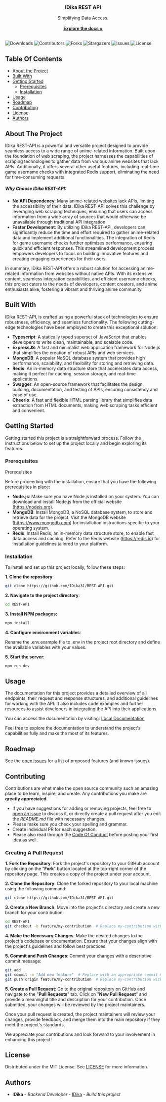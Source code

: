 <br/>
<p align="center">
  <h3 align="center">IDika REST API</h3>

  <p align="center">
    Simplifying Data Access.
    <br/>
    <br/>
    <a href="https://github.com/IDika31/REST-API"><strong>Explore the docs »</strong></a>
    <br/>
    <br/>
  </p>
</p>

![Downloads](https://img.shields.io/github/downloads/IDika31/REST-API/total) ![Contributors](https://img.shields.io/github/contributors/IDika31/REST-API?color=dark-green) ![Forks](https://img.shields.io/github/forks/IDika31/REST-API?style=social) ![Stargazers](https://img.shields.io/github/stars/IDika31/REST-API?style=social) ![Issues](https://img.shields.io/github/issues/IDika31/REST-API) ![License](https://img.shields.io/github/license/IDika31/REST-API) 

## Table Of Contents

* [About the Project](#about-the-project)
* [Built With](#built-with)
* [Getting Started](#getting-started)
  * [Prerequisites](#prerequisites)
  * [Installation](#installation)
* [Usage](#usage)
* [Roadmap](#roadmap)
* [Contributing](#contributing)
* [License](#license)
* [Authors](#authors)

## About The Project

IDika REST-API is a powerful and versatile project designed to provide seamless access to a wide range of anime-related information. Built upon the foundation of web scraping, the project harnesses the capabilities of scraping technologies to gather data from various anime websites that lack APIs. Additionally, it offers several other useful features, including real-time game username checks with integrated Redis support, eliminating the need for time-consuming requests.

##### Why Choose IDika REST-API:

* **No API Dependency**: Many anime-related websites lack APIs, limiting the accessibility of their data. IDika REST-API solves this challenge by leveraging web scraping techniques, ensuring that users can access information from a wide array of sources that would otherwise be unavailable through traditional API integration.
* **Faster Development**: By utilizing IDika REST-API, developers can significantly reduce the time and effort required to gather anime-related data and implement additional functionalities. The integration of Redis for game username checks further optimizes performance, ensuring quick and efficient responses. This streamlined development process empowers developers to focus on building innovative features and creating engaging experiences for their users.

In summary, IDika REST-API offers a robust solution for accessing anime-related information from websites without native APIs. With its extensive content, seamless integration capabilities, and efficient username checks, this project caters to the needs of developers, content creators, and anime enthusiasts alike, fostering a vibrant and thriving anime community.

## Built With

IDika REST-API, is crafted using a powerful stack of technologies to ensure robustness, efficiency, and seamless functionality. The following cutting-edge technologies have been employed to create this exceptional solution:

* **Typescript**: A statically typed superset of JavaScript that enables developers to write clean, maintainable, and scalable code.
* **ExpressJS**: A fast and minimalist web application framework for Node.js that simplifies the creation of robust APIs and web services.
* **MongoDB**: A popular NoSQL database system that provides high performance, scalability, and flexibility for storing and retrieving data.
* **Redis**: An in-memory data structure store that accelerates data access, making it perfect for caching, session storage, and real-time applications.
* **Swagger**: An open-source framework that facilitates the design, building, documentation, and testing of APIs, ensuring consistency and ease of use.
* **Cheerio**: A fast and flexible HTML parsing library that simplifies data extraction from HTML documents, making web scraping tasks efficient and convenient.

## Getting Started

Getting started this project is a straightforward process. Follow the instructions below to set up the project locally and begin exploring its features.

### Prerequisites

Prerequisites

Before proceeding with the installation, ensure that you have the following prerequisites in place:

* **Node.js**: Make sure you have Node.js installed on your system. You can download and install Node.js from the official website (https://nodejs.org).
* **MongoDB**: Install MongoDB, a NoSQL database system, to store and retrieve data for the project. Visit the MongoDB website (https://www.mongodb.com) for installation instructions specific to your operating system.
* **Redis**: Install Redis, an in-memory data structure store, to enable fast data access and caching. Refer to the Redis website (https://redis.io) for installation guidelines tailored to your platform.

### Installation

To install and set up this project locally, follow these steps:

**1. Clone the repository**:

```sh
git clone https://github.com/IDika31/REST-API.git
```
**2. Navigate to the project directory**:

```sh
cd REST-API
```

**3. Install NPM packages:**

```sh
npm install
```

**4. Configure environment variables**:

Rename the .env.example file to .env in the project root directory and define the available variables with your values.

**5. Start the server**:

```sh
npm run dev
```

## Usage

The documentation for this project provides a detailed overview of all endpoints, their request and response structures, and additional guidelines for working with the API. It also includes code examples and further resources to assist developers in integrating the API into their applications.

You can access the documentation by visiting: [Local Documentation](http://localhost:3000/api/v1/docs)

Feel free to explore the documentation to understand the project's capabilities fully and make the most of its features.

## Roadmap

See the [open issues](https://github.com/IDika31/REST-API/issues) for a list of proposed features (and known issues).

## Contributing

Contributions are what make the open source community such an amazing place to be learn, inspire, and create. Any contributions you make are **greatly appreciated**.
* If you have suggestions for adding or removing projects, feel free to [open an issue](https://github.com/IDika31/REST-API/issues/new) to discuss it, or directly create a pull request after you edit the *README.md* file with necessary changes.
* Please make sure you check your spelling and grammar.
* Create individual PR for each suggestion.
* Please also read through the [Code Of Conduct](https://github.com/IDika31/REST-API/blob/main/CODE_OF_CONDUCT.md) before posting your first idea as well.

### Creating A Pull Request

**1. Fork the Repository**:
Fork the project's repository to your GitHub account by clicking on the "**Fork**" button located at the top-right corner of the repository page. This creates a copy of the project under your account.

**2. Clone the Repository**:
Clone the forked repository to your local machine using the following command:

```sh
git clone https://github.com/IDika31/REST-API.git
```

**3. Create a New Branch**:
Move into the project's directory and create a new branch for your contribution:

```sh
cd REST-API
git checkout -b feature/my-contribution  # Replace my-contribution with your contribution name
```

**4. Make the Necessary Changes**:
Make the desired changes to the project's codebase or documentation. Ensure that your changes align with the project's guidelines and follow best practices.

**5. Commit and Push Changes**:
Commit your changes with a descriptive commit message:

```sh
git add .
git commit -m "Add new feature"  # Replace with an appropriate commit message
git push origin feature/my-contribution  # Replace my-contribution with your contribution name
```
**5. Create a Pull Request**:
Go to the original repository on GitHub and navigate to the "**Pull Requests**" tab. Click on "**New Pull Request**" and provide a meaningful title and description for your contribution. Once submitted, your changes will be reviewed by the project maintainers.

Once your pull request is created, the project maintainers will review your changes, provide feedback, and merge them into the main repository if they meet the project's standards.

We appreciate your contributions and look forward to your involvement in enhancing this project!

## License

Distributed under the MIT License. See [LICENSE](https://github.com/IDika31/REST-API/blob/main/LICENSE.md) for more information.

## Authors

* **IDika** - *Backend Developer* - [IDika](https://github.com/IDika31/) - *Build this project*
